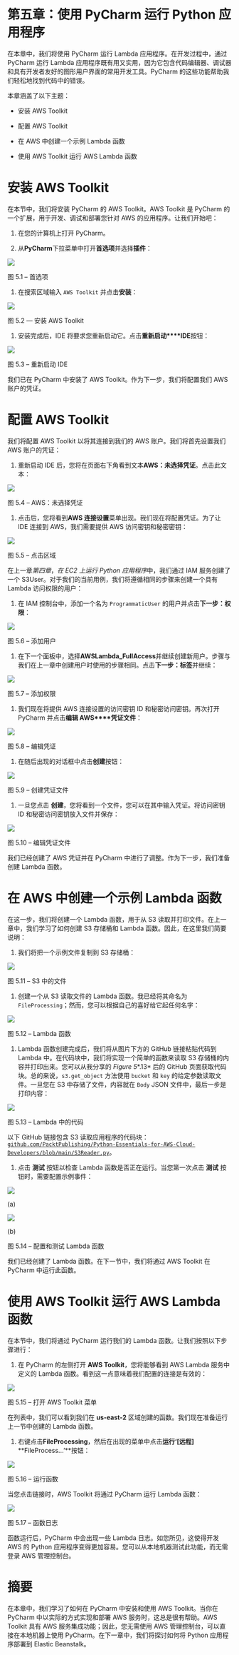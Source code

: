 

# 第五章：使用 PyCharm 运行 Python 应用程序

在本章中，我们将使用 PyCharm 运行 Lambda 应用程序。在开发过程中，通过 PyCharm 运行 Lambda 应用程序既有用又实用，因为它包含代码编辑器、调试器和具有开发者友好的图形用户界面的常用开发工具。PyCharm 的这些功能帮助我们轻松地找到代码中的错误。

本章涵盖了以下主题：

+   安装 AWS Toolkit

+   配置 AWS Toolkit

+   在 AWS 中创建一个示例 Lambda 函数

+   使用 AWS Toolkit 运行 AWS Lambda 函数

# 安装 AWS Toolkit

在本节中，我们将安装 PyCharm 的 AWS Toolkit。AWS Toolkit 是 PyCharm 的一个扩展，用于开发、调试和部署您针对 AWS 的应用程序。让我们开始吧：

1.  在您的计算机上打开 PyCharm。

1.  从**PyCharm**下拉菜单中打开**首选项**并选择**插件**：

![](img/Figure_5.1_B19195.jpg)

图 5.1 – 首选项

1.  在搜索区域输入 `AWS Toolkit` 并点击**安装**：

![](img/Figure_5.2_B19195.jpg)

图 5.2 — 安装 AWS Toolkit

1.  安装完成后，IDE 将要求您重新启动它。点击**重新启动****IDE**按钮：

![](img/Figure_5.3_B19195.jpg)

图 5.3 – 重新启动 IDE

我们已在 PyCharm 中安装了 AWS Toolkit。作为下一步，我们将配置我们 AWS 账户的凭证。

# 配置 AWS Toolkit

我们将配置 AWS Toolkit 以将其连接到我们的 AWS 账户。我们将首先设置我们 AWS 账户的凭证：

1.  重新启动 IDE 后，您将在页面右下角看到文本**AWS：未选择凭证**。点击此文本：

![](img/Figure_5.4_B19195.jpg)

图 5.4 – AWS：未选择凭证

1.  点击后，您将看到**AWS 连接设置**菜单出现。我们现在将配置凭证。为了让 IDE 连接到 AWS，我们需要提供 AWS 访问密钥和秘密密钥：

![](img/Figure_5.5_B19195.jpg)

图 5.5 – 点击区域

在上一章*第四章*，*在 EC2 上运行 Python 应用程序*中，我们通过 IAM 服务创建了一个 S3User。对于我们的当前用例，我们将遵循相同的步骤来创建一个具有 Lambda 访问权限的用户：

1.  在 IAM 控制台中，添加一个名为 `ProgrammaticUser` 的用户并点击**下一步：权限**：

![](img/Figure_5.6_B19195.jpg)

图 5.6 – 添加用户

1.  在下一个面板中，选择**AWSLambda_FullAccess**并继续创建新用户。步骤与我们在上一章中创建用户时使用的步骤相同。点击**下一步：标签**并继续：

![](img/Figure_5.7_B19195.jpg)

图 5.7 – 添加权限

1.  我们现在将提供 AWS 连接设置的访问密钥 ID 和秘密访问密钥。再次打开 PyCharm 并点击**编辑 AWS****凭证文件**：

![](img/Figure_5.8_B19195.jpg)

图 5.8 – 编辑凭证

1.  在随后出现的对话框中点击**创建**按钮：

![](img/Figure_5.9_B19195.jpg)

图 5.9 – 创建凭证文件

1.  一旦您点击 **创建**，您将看到一个文件，您可以在其中输入凭证。将访问密钥 ID 和秘密访问密钥放入文件并保存：

![](img/Figure_5.10_B19195.jpg)

图 5.10 – 编辑凭证文件

我们已经创建了 AWS 凭证并在 PyCharm 中进行了调整。作为下一步，我们准备创建 Lambda 函数。

# 在 AWS 中创建一个示例 Lambda 函数

在这一步，我们将创建一个 Lambda 函数，用于从 S3 读取并打印文件。在上一章中，我们学习了如何创建 S3 存储桶和 Lambda 函数。因此，在这里我们简要说明：

1.  我们将把一个示例文件复制到 S3 存储桶：

![](img/Figure_5.11_B19195.jpg)

图 5.11 – S3 中的文件

1.  创建一个从 S3 读取文件的 Lambda 函数。我已经将其命名为 `FileProcessing`；然而，您可以根据自己的喜好给它起任何名字：

![](img/Figure_5.12_B19195.jpg)

图 5.12 – Lambda 函数

1.  Lambda 函数创建完成后，我们将从图片下方的 GitHub 链接粘贴代码到 Lambda 中。在代码块中，我们将实现一个简单的函数来读取 S3 存储桶的内容并打印出来。您可以从我分享的 *Figure 5**.13* 后的 GitHub 页面获取代码块。总的来说，`s3.get_object` 方法使用 `bucket` 和 `key` 的给定参数读取文件。一旦您在 S3 中存储了文件，内容就在 `Body` JSON 文件中，最后一步是打印内容：

![](img/Figure_5.13_B19195.jpg)

图 5.13 – Lambda 中的代码

以下 GitHub 链接包含 S3 读取应用程序的代码块：[`github.com/PacktPublishing/Python-Essentials-for-AWS-Cloud-Developers/blob/main/S3Reader.py`](https://github.com/PacktPublishing/Python-Essentials-for-AWS-Cloud-Developers/blob/main/S3Reader.py)。

1.  点击 **测试** 按钮以检查 Lambda 函数是否正在运行。当您第一次点击 **测试** 按钮时，需要配置示例事件：

![](img/Figure_5.14a_B19195.jpg)

(a)

![](img/Figure_5.14b_B19195.jpg)

(b)

图 5.14 – 配置和测试 Lambda 函数

我们已经创建了 Lambda 函数。在下一节中，我们将通过 AWS Toolkit 在 PyCharm 中运行此函数。

# 使用 AWS Toolkit 运行 AWS Lambda 函数

在本节中，我们将通过 PyCharm 运行我们的 Lambda 函数。让我们按照以下步骤进行：

1.  在 PyCharm 的左侧打开 **AWS Toolkit**，您将能够看到 AWS Lambda 服务中定义的 Lambda 函数。看到这一点意味着我们配置的连接是有效的：

![](img/Figure_5.15_B19195.jpg)

图 5.15 – 打开 AWS Toolkit 菜单

在列表中，我们可以看到我们在 **us-east-2** 区域创建的函数。我们现在准备运行上一节中创建的 Lambda 函数。

1.  右键点击**FileProcessing**，然后在出现的菜单中点击**运行‘[远程]** **FileProcess...’**按钮：

![](img/Figure_5.16_B19195.jpg)

图 5.16 – 运行函数

当您点击链接时，AWS Toolkit 将通过 PyCharm 运行 Lambda 函数：

![](img/Figure_5.17_B19195.jpg)

图 5.17 – 函数日志

函数运行后，PyCharm 中会出现一些 Lambda 日志。如您所见，这使得开发 AWS 的 Python 应用程序变得更加容易。您可以从本地机器测试此功能，而无需登录 AWS 管理控制台。

# 摘要

在本章中，我们学习了如何在 PyCharm 中安装和使用 AWS Toolkit。当你在 PyCharm 中以实际的方式实现和部署 AWS 服务时，这总是很有帮助。AWS Toolkit 具有 AWS 服务集成功能；因此，您无需使用 AWS 管理控制台，可以直接在本地机器上使用 PyCharm。在下一章中，我们将探讨如何将 Python 应用程序部署到 Elastic Beanstalk。
